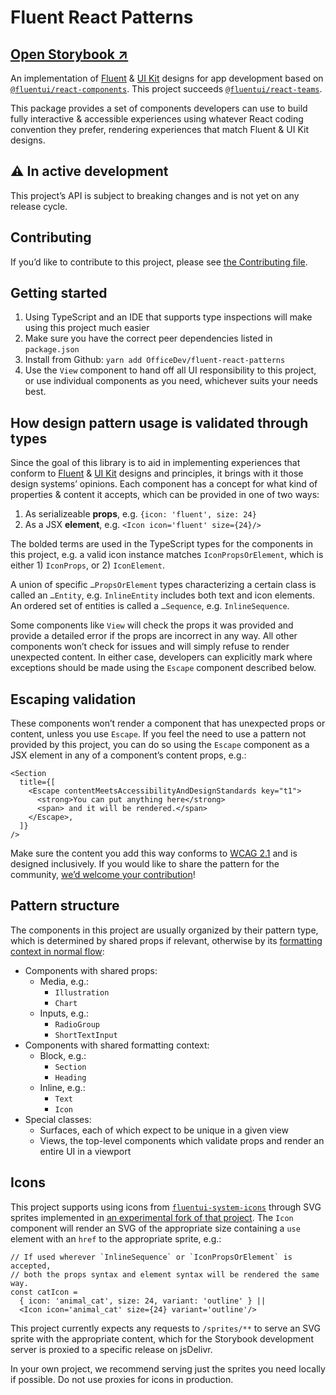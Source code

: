 # Fluent React Patterns

## [Open Storybook ↗︎][storybook]

An implementation of [Fluent][figma-fluent] & [UI Kit][figma-uikit] designs for app development based on [`@fluentui/react-components`][fluentui-v9]. This project succeeds [`@fluentui/react-teams`][react-teams].

This package provides a set of components developers can use to build fully interactive & accessible experiences using whatever React coding convention they prefer, rendering experiences that match Fluent & UI Kit designs.

## ⚠️ In active development

This project’s API is subject to breaking changes and is not yet on any release cycle.

## Contributing

If you’d like to contribute to this project, please see [the Contributing file][contributing].

## Getting started

1. Using TypeScript and an IDE that supports type inspections will make using this project much easier
2. Make sure you have the correct peer dependencies listed in `package.json`
3. Install from Github: `yarn add OfficeDev/fluent-react-patterns`
4. Use the `View` component to hand off all UI responsibility to this project, or use individual components as you need, whichever suits your needs best.

## How design pattern usage is validated through types

Since the goal of this library is to aid in implementing experiences that conform to [Fluent][figma-fluent] & [UI Kit][figma-uikit] designs and principles, it brings with it those design systems’ opinions. Each component has a concept for what kind of properties & content it accepts, which can be provided in one of two ways:

1. As serializeable **props**, e.g. `{icon: 'fluent', size: 24}`
1. As a JSX **element**, e.g. `<Icon icon='fluent' size={24}/>`

The bolded terms are used in the TypeScript types for the components in this project, e.g. a valid icon instance matches `IconPropsOrElement`, which is either 1) `IconProps`, or 2) `IconElement`.

A union of specific `…PropsOrElement` types characterizing a certain class is called an `…Entity`, e.g. `InlineEntity` includes both text and icon elements. An ordered set of entities is called a `…Sequence`, e.g. `InlineSequence`.

Some components like `View` will check the props it was provided and provide a detailed error if the props are incorrect in any way. All other components won’t check for issues and will simply refuse to render unexpected content. In either case, developers can explicitly mark where exceptions should be made using the `Escape` component described below.

## Escaping validation

These components won’t render a component that has unexpected props or content, unless you use `Escape`. If you feel the need to use a pattern not provided by this project, you can do so using the `Escape` component as a JSX element in any of a component’s content props, e.g.:

```tsx
<Section
  title={[
    <Escape contentMeetsAccessibilityAndDesignStandards key="t1">
      <strong>You can put anything here</strong>
      <span> and it will be rendered.</span>
    </Escape>,
  ]}
/>
```

Make sure the content you add this way conforms to [WCAG 2.1][wcag] and is designed inclusively. If you would like to share the pattern for the community, [we’d welcome your contribution][contributing]!

## Pattern structure

The components in this project are usually organized by their pattern type, which is determined by shared props if relevant, otherwise by its [formatting context in normal flow][fmtctx]:

- Components with shared props:
  - Media, e.g.:
    - `Illustration`
    - `Chart`
  - Inputs, e.g.:
    - `RadioGroup`
    - `ShortTextInput`
- Components with shared formatting context:
  - Block, e.g.:
    - `Section`
    - `Heading`
  - Inline, e.g.:
    - `Text`
    - `Icon`
- Special classes:
  - Surfaces, each of which expect to be unique in a given view
  - Views, the top-level components which validate props and render an entire UI in a viewport

## Icons

This project supports using icons from [`fluentui-system-icons`][fluent-icons] through SVG sprites implemented in [an experimental fork of that project](https://github.com/thure/fluentui-system-icons/tree/master/packages/svg-sprites). The `Icon` component will render an SVG of the appropriate size containing a `use` element with an `href` to the appropriate sprite, e.g.:

```tsx
// If used wherever `InlineSequence` or `IconPropsOrElement` is accepted,
// both the props syntax and element syntax will be rendered the same way.
const catIcon =
  { icon: 'animal_cat', size: 24, variant: 'outline' } ||
  <Icon icon='animal_cat' size={24} variant='outline'/>
```

This project currently expects any requests to `/sprites/**` to serve an SVG sprite with the appropriate content, which for the Storybook development server is proxied to a specific release on jsDelivr.

In your own project, we recommend serving just the sprites you need locally if possible. Do not use proxies for icons in production.

[figma-fluent]: https://www.figma.com/community/file/836828295772957889/Microsoft-Fluent-Web
[figma-uikit]: https://www.figma.com/community/file/916836509871353159/Microsoft-Teams-UI-Kit
[fluent-icons]: https://github.com/microsoft/fluentui-system-icons
[fluentui-v9]: https://www.npmjs.com/package/@fluentui/react-components
[react-teams]: https://www.npmjs.com/package/@fluentui/react-teams
[storybook]: https://aka.ms/fluent-patterns
[wcag]: https://www.w3.org/TR/WCAG21
[contributing]: /blob/main/CONTRIBUTING.md
[fmtctx]: https://developer.mozilla.org/en-US/docs/Web/CSS/CSS_Flow_Layout/Block_and_Inline_Layout_in_Normal_Flow
